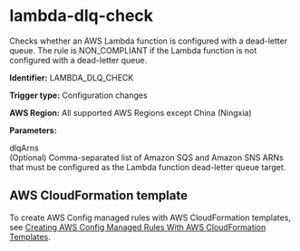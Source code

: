 # lambda\-dlq\-check<a name="lambda-dlq-check"></a>

Checks whether an AWS Lambda function is configured with a dead\-letter queue\. The rule is NON\_COMPLIANT if the Lambda function is not configured with a dead\-letter queue\.

**Identifier:** LAMBDA\_DLQ\_CHECK

**Trigger type:** Configuration changes

**AWS Region:** All supported AWS Regions except China \(Ningxia\)

**Parameters:**

 dlqArns  
\(Optional\) Comma\-separated list of Amazon SQS and Amazon SNS ARNs that must be configured as the Lambda function dead\-letter queue target\.

## AWS CloudFormation template<a name="w22aac11c29c17d221c15"></a>

To create AWS Config managed rules with AWS CloudFormation templates, see [Creating AWS Config Managed Rules With AWS CloudFormation Templates](aws-config-managed-rules-cloudformation-templates.md)\.